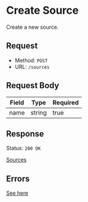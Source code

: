 # Create Source
Create a new source.

## Request
- Method: `POST`
- URL: `/sources`

## Request Body
| Field | Type | Required |
| ----- | ---- | -------- |
| name | string | true |

## Response
Status: `200 OK`

[Sources](../../response/sources.md)

## Errors
[See here](../../response/error.md)


